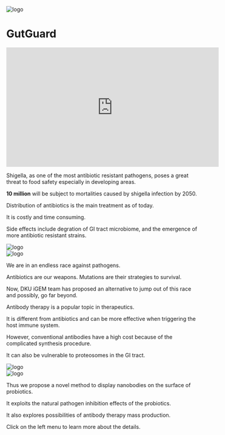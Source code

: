 <p class="py-10"></p>
<img alt="logo" id="home_logo" src="https://static.igem.wiki/teams/4161/wiki/logo-transparent.png" class="items-center block w-1/3 py-10 m-auto duration-100" />
<h1 class="py-10 text-center">GutGuard</h1>
<p class="py-10"></p>

<div class="flex justify-center">
<iframe title="DKU: GutGuard (2022) - Project Promotion [English]" width="560" height="315" src="https://video.igem.org/videos/embed/c28db71c-27b0-4945-863c-3aed20c3bfde" frameborder="0" allowfullscreen="" sandbox="allow-same-origin allow-scripts allow-popups" class="pb-40"></iframe>
</div>

<article class="grid grid-flow-col grid-cols-2 gap-20 pb-40">
<div>

Shigella, as one of the most antibiotic resistant pathogens,
poses a great threat to food safety especially in developing areas.

**10 million** will be subject to mortalities caused by shigella infection by 2050.

Distribution of antibiotics is the main treatment as of today.

It is costly and time consuming.

Side effects include degration of GI tract microbiome,
and the emergence of more antibiotic resistant strains.
</div>
<img alt="logo" src="https://static.igem.wiki/teams/4161/wiki/logo-transparent.png" class="w-full" />
</article>
<article class="grid grid-flow-col grid-cols-2 gap-20 pb-40">
<img alt="logo" src="https://static.igem.wiki/teams/4161/wiki/logo-transparent.png" class="w-full" />
<div>

We are in an endless race against pathogens.

Antibiotics are our weapons. Mutations are their strategies to survival.

Now, DKU iGEM team has proposed an alternative to jump out of this race and possibly, go far beyond.

Antibody therapy is a popular topic in therapeutics.

It is different from antibiotics and can be more effective when triggering the host immune system.
</div>
</article>
<article class="grid grid-flow-col grid-cols-2 gap-20 pb-40">
<div>

However, conventional antibodies have a high cost because of the complicated synthesis procedure.

It can also be vulnerable to proteosomes in the GI tract.
</div>
<img alt="logo" src="https://static.igem.wiki/teams/4161/wiki/logo-transparent.png" class="w-full" />
</article>
<article class="grid grid-flow-col grid-cols-2 gap-20 pb-40">
<img alt="logo" src="https://static.igem.wiki/teams/4161/wiki/logo-transparent.png" class="w-full" />
<div>

Thus we propose a novel method to display nanobodies on the surface of probiotics.

It exploits the natural pathogen inhibition effects of the probiotics.

It also explores possibilities of antibody therapy mass production.

Click on the left menu to learn more about the details.
</div>
</article>
